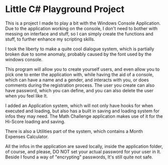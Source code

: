 # Little C# Playground Project
This is a project I made to play a bit with the Windows Console Application.
Due to the application working on the console, I don't need to bother with messing on interface and stuff, so I can simply 
create the functions and stuff, to further enhance my scripting skills.

I took the liberty to make a quite cool dialogue system, which is partially broken due to some anomaly, probably caused by the font used by the windows console.

This program will allow you to create yourself users, and even allow you to pick one to enter the application with, while having the aid of a console, which can 
have a name and a gender, and interacts with you, or does comments during the registration process. The user you create can also have password, which you can define, 
and you can also delete the user when you feel like It.

I added an Application system, which will not only have hooks for when executed and loading, but also has a built in saving and loading system for infos they may need.
The Math Challenge application makes use of it for the Hi-Score loading and saving.

There is also a Utilities part of the system, which contains a Month Expenses Calculator.

All the infos in the application are saved locally, inside the application folder, of course, and please, DO NOT set your actual password for your user in It.
Beside I found a way of "encrypting" passwords, It's still quite not safe.
